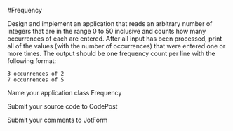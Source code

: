 #Frequency

Design and implement an application that reads an arbitrary number of integers that are in the range 0 to 50 inclusive and counts how many occurrences of each are entered. After all input has been processed, print all of the values (with the number of occurrences) that were entered one or more times. The output should be one frequency count per line with the following format:

```
3 occurrences of 2
7 occurrences of 5
```

Name your application class Frequency

Submit your source code to CodePost

Submit your comments to JotForm
